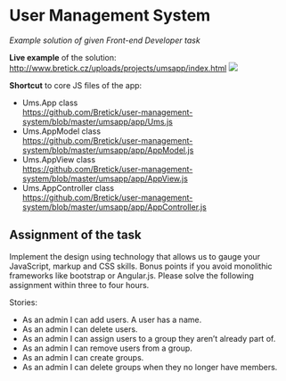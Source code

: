 User Management System
==

*Example solution of given Front-end Developer task*

**Live example** of the solution: http://www.bretick.cz/uploads/projects/umsapp/index.html
<img src="http://www.bretick.cz/uploads/projects/ums/2015-07-user-management-system-ukazka01.png" /> 


**Shortcut** to core JS files of the app:
* Ums.App class<br /> 
https://github.com/Bretick/user-management-system/blob/master/umsapp/app/Ums.js
* Ums.AppModel class<br /> 
https://github.com/Bretick/user-management-system/blob/master/umsapp/app/AppModel.js
* Ums.AppView class<br /> 
https://github.com/Bretick/user-management-system/blob/master/umsapp/app/AppView.js
* Ums.AppController class<br /> 
https://github.com/Bretick/user-management-system/blob/master/umsapp/app/AppController.js


Assignment of the task
--
Implement the design using technology that allows us to gauge your JavaScript, markup and CSS skills. Bonus points if you avoid monolithic frameworks like bootstrap or Angular.js. Please solve the following assignment within three to four hours.

Stories:
* As an admin I can add users. A user has a name.
* As an admin I can delete users.
* As an admin I can assign users to a group they aren’t already part of.
* As an admin I can remove users from a group.
* As an admin I can create groups.
* As an admin I can delete groups when they no longer have members.


